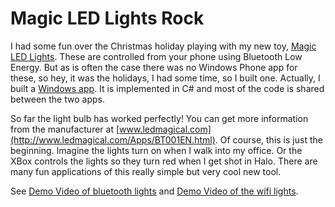 
# Magic LED Lights Rock

I had some fun over the Christmas holiday playing with my new toy, [Magic LED Lights](http://www.amazon.com/Bluetooth-LED-Light-Bulb-Multicolor/dp/B00P6WAEHQ/ref=sr_1_1?s=hi&amp;qid=1419413430&amp;sr=1-1).  These are controlled from your phone using Bluetooth Low Energy.  But as is often the case there was no Windows Phone app for these, so hey, it was the holidays, I had some time, so I built one.  Actually, I built a [Windows  app](http://www.windowsphone.com/en-us/store/app/magic-led-lights/62f1577d-df89-4002-b6e9-2462313c35a3).  It is implemented in C# and most of the code is shared between the two apps.

So far the light bulb has worked perfectly!   You can get more information from the manufacturer at [www.ledmagical.com](http://www.ledmagical.com/Apps/BT001EN.html).  Of course, this is just the beginning.  Imagine the lights turn on when I walk into my office.  Or the XBox controls the lights so they turn red when I get shot in Halo. There are many fun applications of this really simple but very cool new tool.

See [Demo Video of bluetooth lights](https://lovettsoftwarestorage.blob.core.windows.net/videos/BleLights.mp4) and [Demo Video of the wifi lights](https://lovettsoftwarestorage.blob.core.windows.net/videos/WifiLights.mp4).

